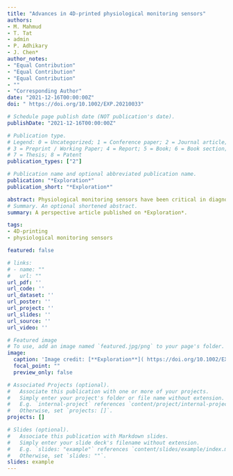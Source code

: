```yaml
---
title: "Advances in 4D‐printed physiological monitoring sensors"
authors:
- M. Mahmud
- T. Tat
- admin
- P. Adhikary
- J. Chen*
author_notes:
- "Equal Contribution"
- "Equal Contribution"
- "Equal Contribution"
- ""
- "Corresponding Author"
date: "2021-12-16T00:00:00Z"
doi: " https://doi.org/10.1002/EXP.20210033"

# Schedule page publish date (NOT publication's date).
publishDate: "2021-12-16T00:00:00Z"

# Publication type.
# Legend: 0 = Uncategorized; 1 = Conference paper; 2 = Journal article;
# 3 = Preprint / Working Paper; 4 = Report; 5 = Book; 6 = Book section;
# 7 = Thesis; 8 = Patent
publication_types: ["2"]

# Publication name and optional abbreviated publication name.
publication: "*Exploration*"
publication_short: "*Exploration*"

abstract: Physiological monitoring sensors have been critical in diagnosing and improving the healthcare industry over the past 30 years, despite various limitations regarding providing differences in signal outputs in response to the changes in the user's body. Four-dimensional (4D) printing has been established in less than a decade; therefore, it currently offers limited resources and knowledge. Still, the technique paves the way for novel platforms in today's ever-growing technologies. This innovative paradigm of 4D printing physiological monitoring sensors aspires to provide real-time and continuous diagnoses. In this perspective, we cover the advancements currently available in the 4D printing industry that has arisen in the last septennium, focusing on the overview of 4D printing, its history, and both wearable and implantable physiological sensing solutions. Finally, we explore the current challenges faced in this field, translational research, and its future prospects. All of these aims highlight key areas of attention that can be applied by future researchers to fully transform 4D printed physiological monitoring sensors into more viable medical products. 
# Summary. An optional shortened abstract.
summary: A perspective article published on *Exploration*.

tags:
- 4D-printing
- physiological monitoring sensors

featured: false

# links:
# - name: ""
#   url: ""
url_pdf: ''
url_code: ''
url_dataset: ''
url_poster: ''
url_project: ''
url_slides: ''
url_source: ''
url_video: ''

# Featured image
# To use, add an image named `featured.jpg/png` to your page's folder. 
image:
  caption: 'Image credit: [**Exploration**]( https://doi.org/10.1002/EXP.20210033)'
  focal_point: ""
  preview_only: false

# Associated Projects (optional).
#   Associate this publication with one or more of your projects.
#   Simply enter your project's folder or file name without extension.
#   E.g. `internal-project` references `content/project/internal-project/index.md`.
#   Otherwise, set `projects: []`.
projects: []

# Slides (optional).
#   Associate this publication with Markdown slides.
#   Simply enter your slide deck's filename without extension.
#   E.g. `slides: "example"` references `content/slides/example/index.md`.
#   Otherwise, set `slides: ""`.
slides: example
---
```

